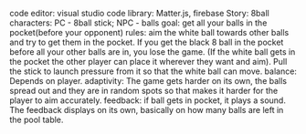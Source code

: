 code editor: visual studio code
library: Matter.js, firebase
Story: 8ball
characters: PC - 8ball stick; NPC - balls
goal: get all your balls in the pocket(before your opponent)
rules: aim the white ball towards other balls and try to get them in the pocket. If you get the black 8 ball in the pocket before all your other balls are in, you lose the game. (If the white ball gets in the pocket the other player can place it wherever they want and aim). Pull the stick to launch pressure from it so that the white ball can move.
balance: Depends on player.
adaptivity: The game gets harder on its own, the balls spread out and they are in random spots so that makes it harder for the player to aim accurately.
feedback: if ball gets in pocket, it plays a sound. The feedback displays on its own, basically on how many balls are left in the pool table.
